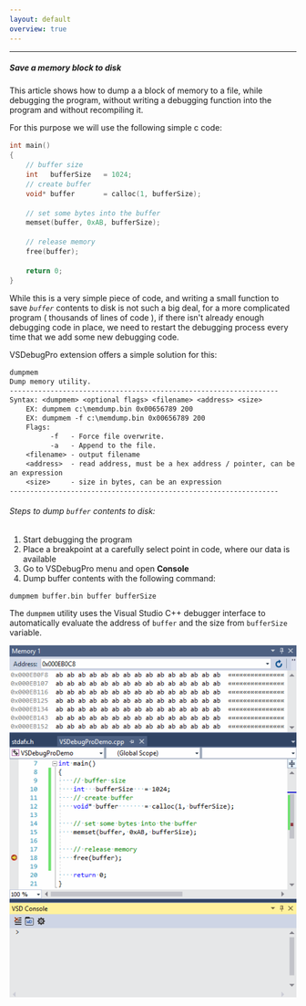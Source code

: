 ```yaml
---
layout: default
overview: true
---
```


---

##### Save a memory block to disk

This article shows how to dump a a block of memory to a file, while debugging the program,
without writing a debugging function into the program and without recompiling it.

For this purpose we will use the following simple c code:


```cpp
int main()
{
    // buffer size
    int   bufferSize   = 1024;
    // create buffer
    void* buffer       = calloc(1, bufferSize);

    // set some bytes into the buffer
    memset(buffer, 0xAB, bufferSize);

    // release memory
    free(buffer);

    return 0;
}
```

While this is a very simple piece of code, and writing a small function to save *`buffer`* contents
to disk is not such a big deal, for a more complicated program ( thousands of lines of code ), 
if there isn't already enough debugging code in place, we need to restart the debugging process every time
that we add some new debugging code.

VSDebugPro extension offers a simple solution for this:

```console
dumpmem
Dump memory utility.
------------------------------------------------------------------
Syntax: <dumpmem> <optional flags> <filename> <address> <size>
	EX: dumpmem c:\memdump.bin 0x00656789 200
	EX: dumpmem -f c:\memdump.bin 0x00656789 200
	Flags:
		  -f   - Force file overwrite.
		  -a   - Append to the file.
	<filename> - output filename
	<address>  - read address, must be a hex address / pointer, can be an expression
	<size>     - size in bytes, can be an expression
------------------------------------------------------------------
```

###### Steps to dump `buffer` contents to disk:

1. Start debugging the program
2. Place a breakpoint at a carefully select point in code, where our data is available
3. Go to VSDebugPro menu and open **Console**
4. Dump buffer contents with the following command:

```
dumpmem buffer.bin buffer bufferSize
```

The `dumpmem` utility uses the Visual Studio C++ debugger interface to automatically evaluate
the address of `buffer` and the size from `bufferSize` variable.


![Dump buffer](/assets/gif/dumpbuffer.gif)